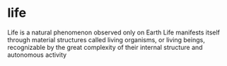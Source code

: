 # life
Life is a natural phenomenon observed only on Earth Life manifests itself through material structures called living organisms, or living beings, recognizable by the great complexity of their internal structure and autonomous activity
